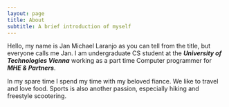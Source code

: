 ```yaml
---
layout: page
title: About
subtitle: A brief introduction of myself
---
```


Hello, my name is Jan Michael Laranjo as you can tell from the title, but everyone calls me Jan. 
I am undergraduate CS student at the ***University of Technologies Vienna*** working as a part 
time Computer programmer for ***MHE & Partners***. 

In my spare time I spend my time with my beloved fiance. We like to travel and love food. Sports 
is also another passion, especially hiking and freestyle scootering.


